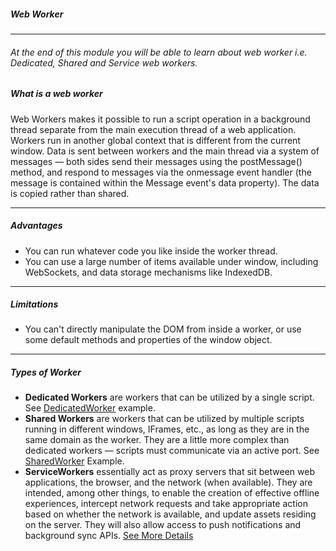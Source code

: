 ##### Web Worker
___
###### At the end of this module you will be able to learn about web worker i.e. Dedicated, Shared and Service web workers.

##### What is a web worker
Web Workers makes it possible to run a script operation in a background thread separate from the main execution thread of a web application.
Workers run in another global context that is different from the current window. Data is sent between workers and the main thread via a system of messages — both sides send their messages using the postMessage() method, and respond to messages via the onmessage event handler (the message is contained within the Message event's data property). The data is copied rather than shared.
___

##### Advantages
- You can run whatever code you like inside the worker thread. 
- You can use a large number of items available under window, including WebSockets, and data storage mechanisms like IndexedDB.

___
##### Limitations 
- You can't directly manipulate the DOM from inside a worker, or use some default methods and properties of the window object.
___

##### Types of Worker
- **Dedicated Workers** are workers that can be utilized by a single script. See [DedicatedWorker](https://github.com/mdn/simple-web-worker) example.
- **Shared Workers** are workers that can be utilized by multiple scripts running in different windows, IFrames, etc., as long as they are in the same domain as the worker. They are a little more complex than dedicated workers — scripts must communicate via an active port. See [SharedWorker](https://github.com/mdn/simple-shared-worker) Example.
- **ServiceWorkers** essentially act as proxy servers that sit between web applications, the browser, and the network (when available). They are intended, among other things, to enable the creation of effective offline experiences, intercept network requests and take appropriate action based on whether the network is available, and update assets residing on the server. They will also allow access to push notifications and background sync APIs. [See More Details](https://developer.mozilla.org/en-US/docs/Web/API/Service_Worker_API/Using_Service_Workers)
